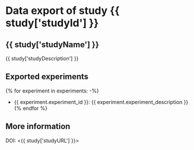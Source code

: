 # Data export of study {{ study['studyId'] }}

## {{ study['studyName'] }}

{{ study['studyDescription'] }}

## Exported experiments

{% for experiment in experiments: -%}
- {{ experiment.experiment_id }}: {{ experiment.experiment_description }}
{% endfor %}
## More information

DOI: <{{ study['studyURL'] }}>
